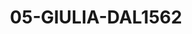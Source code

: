 ---
title: 05-GIULIA-DAL1562
image: /v1543919832/viterbo/05-GIULIA-DAL1562.jpg
brand: dalin
layout: vestito
---
